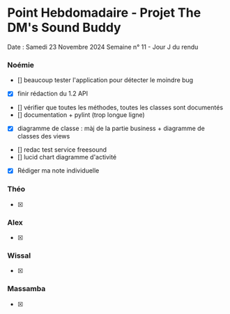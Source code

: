 # Point Hebdomadaire - Projet The DM's Sound Buddy


Date : Samedi 23 Novembre 2024
Semaine n° 11 - Jour J du rendu


### Noémie

- [] beaucoup tester l'application pour détecter le moindre bug
- [x] finir rédaction du 1.2 API
- [] vérifier que toutes les méthodes, toutes les classes sont documentés
- [] documentation + pylint (trop longue ligne)
- [x] diagramme de classe : màj de la partie business + diagramme de classes des views
- [] redac test service freesound
- [] lucid chart diagramme d'activité
- [x] Rédiger ma note individuelle 

### Théo

- [x]

### Alex

- [x]

### Wissal

- [x]

### Massamba

- [x]
